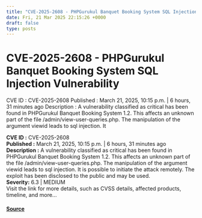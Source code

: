 ```yaml
---
title: "CVE-2025-2608 - PHPGurukul Banquet Booking System SQL Injection Vulnerability"
date: Fri, 21 Mar 2025 22:15:26 +0000
draft: false
type: posts
---
```

# CVE-2025-2608 - PHPGurukul Banquet Booking System SQL Injection Vulnerability





 CVE ID : CVE-2025-2608 Published : March 21, 2025, 10:15 p.m. | 6 hours, 31 minutes ago Description : A vulnerability classified as critical has been found in PHPGurukul Banquet Booking System 1.2. This affects an unknown part of the file /admin/view-user-queries.php. The manipulation of the argument viewid leads to sql injection. It

**CVE ID :** CVE-2025-2608  
**Published :** March 21, 2025, 10:15 p.m. | 6 hours, 31 minutes ago  
**Description :** A vulnerability classified as critical has been found in PHPGurukul Banquet Booking System 1.2. This affects an unknown part of the file /admin/view-user-queries.php. The manipulation of the argument viewid leads to sql injection. It is possible to initiate the attack remotely. The exploit has been disclosed to the public and may be used.  
**Severity:** 6.3 | MEDIUM  
Visit the link for more details, such as CVSS details, affected products, timeline, and more...

#### [Source](https://cvefeed.io/vuln/detail/CVE-2025-2608)

